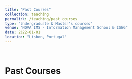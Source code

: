 ```yaml
---
title: "Past Courses"
collection: teaching
permalink: /teaching/past_courses
type: "Undergraduate & Master's courses"
venue: "NOVA IMS - Information Management School & ISEG"
date: 2022-01-01
location: "Lisbon, Portugal"
---
```


<br>

Past Courses
======
